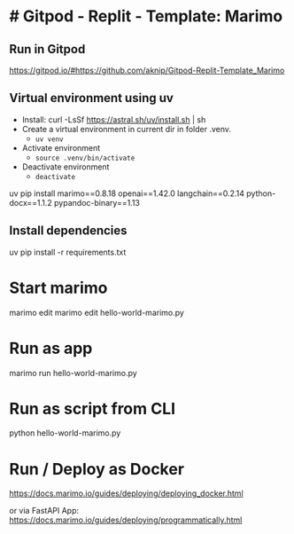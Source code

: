 # # Gitpod - Replit - Template: Marimo

## Run in Gitpod
https://gitpod.io/#https://github.com/aknip/Gitpod-Replit-Template_Marimo

## Virtual environment using uv
- Install: curl -LsSf https://astral.sh/uv/install.sh | sh
- Create a virtual environment in current dir in folder .venv.
	- `uv venv`
- Activate environment
	- `source .venv/bin/activate`
- Deactivate environment
	- `deactivate`


uv pip install marimo==0.8.18 openai==1.42.0 langchain==0.2.14 python-docx==1.1.2 pypandoc-binary==1.13


## Install dependencies

uv pip install -r requirements.txt


# Start marimo

marimo edit 
marimo edit hello-world-marimo.py

# Run as app
marimo run hello-world-marimo.py

# Run as script from CLI
python hello-world-marimo.py

# Run / Deploy as Docker
https://docs.marimo.io/guides/deploying/deploying_docker.html

or via FastAPI App: https://docs.marimo.io/guides/deploying/programmatically.html